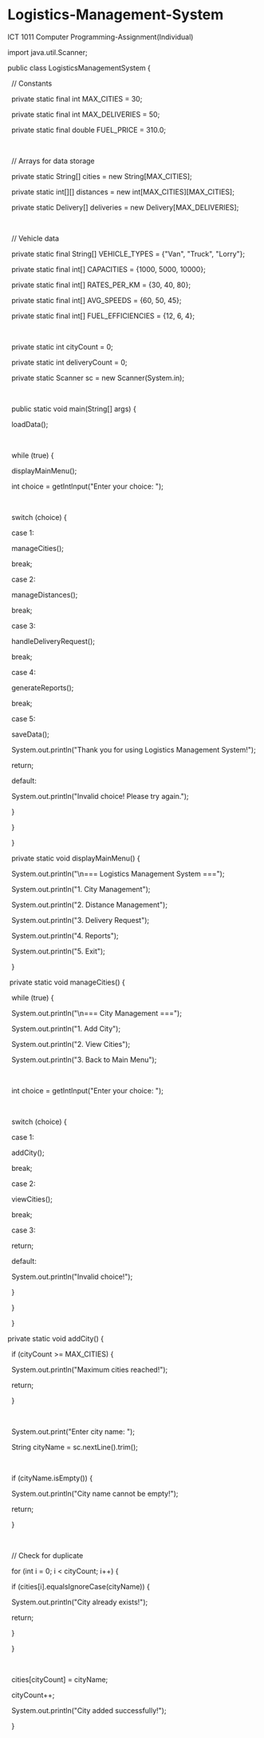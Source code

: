 # Logistics-Management-System

ICT 1011 Computer Programming-Assignment(Individual)

import java.util.Scanner;



public class LogisticsManagementSystem {

    // Constants

    private static final int MAX\_CITIES = 30;

    private static final int MAX\_DELIVERIES = 50;

    private static final double FUEL\_PRICE = 310.0;

&nbsp;  

&nbsp;  // Arrays for data storage

&nbsp;   private static String\[] cities = new String\[MAX\_CITIES];

&nbsp;   private static int\[]\[] distances = new int\[MAX\_CITIES]\[MAX\_CITIES];

&nbsp;   private static Delivery\[] deliveries = new Delivery\[MAX\_DELIVERIES];

&nbsp;   

&nbsp;   // Vehicle data

&nbsp;   private static final String\[] VEHICLE\_TYPES = {"Van", "Truck", "Lorry"};

&nbsp;   private static final int\[] CAPACITIES = {1000, 5000, 10000};

&nbsp;   private static final int\[] RATES\_PER\_KM = {30, 40, 80};

&nbsp;   private static final int\[] AVG\_SPEEDS = {60, 50, 45};

&nbsp;   private static final int\[] FUEL\_EFFICIENCIES = {12, 6, 4};

&nbsp;   

&nbsp;   private static int cityCount = 0;

&nbsp;   private static int deliveryCount = 0;

&nbsp;   private static Scanner sc = new Scanner(System.in);

&nbsp;   

&nbsp;   public static void main(String\[] args) {

&nbsp;       loadData();

&nbsp;       

&nbsp;       while (true) {

&nbsp;           displayMainMenu();

&nbsp;           int choice = getIntInput("Enter your choice: ");

&nbsp;           

&nbsp;           switch (choice) {

&nbsp;               case 1:

&nbsp;                   manageCities();

&nbsp;                   break;

&nbsp;               case 2:

&nbsp;                   manageDistances();

&nbsp;                   break;

&nbsp;               case 3: 

&nbsp;                   handleDeliveryRequest();

&nbsp;                   break;

&nbsp;               case 4: 

&nbsp;                   generateReports();

&nbsp;                   break;

&nbsp;               case 5: 

&nbsp;                   saveData();

&nbsp;                   System.out.println("Thank you for using Logistics Management System!");

&nbsp;                   return;

&nbsp;               default: 

&nbsp;                   System.out.println("Invalid choice! Please try again.");

&nbsp;           }

&nbsp;       }

&nbsp;   }

&nbsp;   private static void displayMainMenu() {

&nbsp;       System.out.println("\\n=== Logistics Management System ===");

&nbsp;       System.out.println("1. City Management");

&nbsp;       System.out.println("2. Distance Management");

&nbsp;       System.out.println("3. Delivery Request");

&nbsp;       System.out.println("4. Reports");

&nbsp;       System.out.println("5. Exit");

&nbsp;   }

&nbsp;private static void manageCities() {

&nbsp;       while (true) {

&nbsp;           System.out.println("\\n=== City Management ===");

&nbsp;           System.out.println("1. Add City");

&nbsp;           System.out.println("2. View Cities");

&nbsp;           System.out.println("3. Back to Main Menu");

&nbsp;           

&nbsp;           int choice = getIntInput("Enter your choice: ");

&nbsp;           

&nbsp;           switch (choice) {

&nbsp;               case 1:

&nbsp;                   addCity(); 

&nbsp;                   break;

&nbsp;               case 2: 

&nbsp;                   viewCities(); 

&nbsp;                   break;

&nbsp;               case 3:

&nbsp;                   return;

&nbsp;               default:

&nbsp;                   System.out.println("Invalid choice!");

&nbsp;           }

&nbsp;       }

&nbsp;   }

private static void addCity() {

&nbsp;       if (cityCount >= MAX\_CITIES) {

&nbsp;           System.out.println("Maximum cities reached!");

&nbsp;           return;

&nbsp;       }

&nbsp;       

&nbsp;       System.out.print("Enter city name: ");

&nbsp;       String cityName = sc.nextLine().trim();

&nbsp;       

&nbsp;       if (cityName.isEmpty()) {

&nbsp;           System.out.println("City name cannot be empty!");

&nbsp;           return;

&nbsp;       }

&nbsp;       

&nbsp;       // Check for duplicate

&nbsp;       for (int i = 0; i < cityCount; i++) {

&nbsp;           if (cities\[i].equalsIgnoreCase(cityName)) {

&nbsp;               System.out.println("City already exists!");

&nbsp;               return;

&nbsp;           }

&nbsp;       }

&nbsp;       

&nbsp;       cities\[cityCount] = cityName;

&nbsp;       cityCount++;

&nbsp;       System.out.println("City added successfully!");

&nbsp;   }

